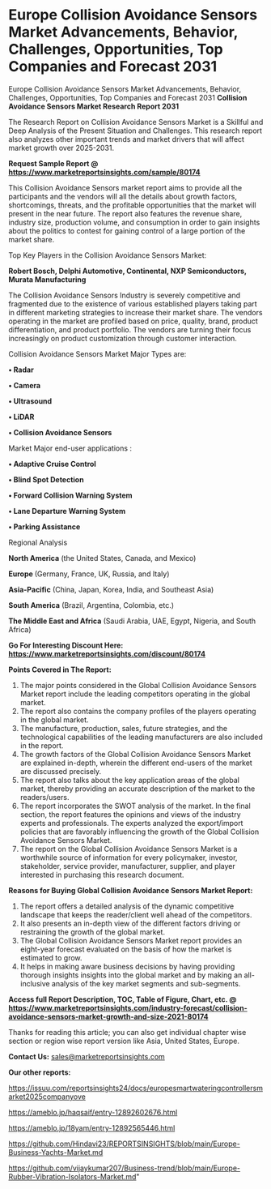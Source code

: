 # Europe Collision Avoidance Sensors Market Advancements, Behavior, Challenges, Opportunities, Top Companies and Forecast 2031
Europe Collision Avoidance Sensors Market Advancements, Behavior, Challenges, Opportunities, Top Companies and Forecast 2031
<strong>Collision Avoidance Sensors Market Research Report 2031</strong>

The Research Report on Collision Avoidance Sensors Market is a Skillful and Deep Analysis of the Present Situation and Challenges. This research report also analyzes other important trends and market drivers that will affect market growth over 2025-2031.

<strong>Request Sample Report @ <a href=https://www.marketreportsinsights.com/sample/80174>https://www.marketreportsinsights.com/sample/80174</a></strong>

This Collision Avoidance Sensors market report aims to provide all the participants and the vendors will all the details about growth factors, shortcomings, threats, and the profitable opportunities that the market will present in the near future. The report also features the revenue share, industry size, production volume, and consumption in order to gain insights about the politics to contest for gaining control of a large portion of the market share.

Top Key Players in the Collision Avoidance Sensors Market:

<strong>Robert Bosch, Delphi Automotive, Continental, NXP Semiconductors, Murata Manufacturing</strong>

The Collision Avoidance Sensors Industry is severely competitive and fragmented due to the existence of various established players taking part in different marketing strategies to increase their market share. The vendors operating in the market are profiled based on price, quality, brand, product differentiation, and product portfolio. The vendors are turning their focus increasingly on product customization through customer interaction.

Collision Avoidance Sensors Market Major Types are:

<strong>• Radar

• Camera

• Ultrasound

• LiDAR

• Collision Avoidance Sensors</strong>

Market Major end-user applications :

<strong>• Adaptive Cruise Control

• Blind Spot Detection

• Forward Collision Warning System

• Lane Departure Warning System

• Parking Assistance</strong>

Regional Analysis

</u><strong><b>North America</b></strong> (the United States, Canada, and Mexico)

<strong><b>Europe </b></strong>(Germany, France, UK, Russia, and Italy)

<strong><b>Asia-Pacific</b></strong> (China, Japan, Korea, India, and Southeast Asia)

<strong><b>South America</b></strong> (Brazil, Argentina, Colombia, etc.)

<strong><b>The Middle East and Africa</b></strong> (Saudi Arabia, UAE, Egypt, Nigeria, and South Africa)

<strong>Go For Interesting Discount Here: <a href=https://www.marketreportsinsights.com/discount/80174>https://www.marketreportsinsights.com/discount/80174</a></strong>

<strong>Points Covered in The Report:</strong>
<ol>
  <li>The major points considered in the Global Collision Avoidance Sensors Market report include the leading competitors operating in the global market.</li>
  <li>The report also contains the company profiles of the players operating in the global market.</li>
  <li>The manufacture, production, sales, future strategies, and the technological capabilities of the leading manufacturers are also included in the report.</li>
  <li>The growth factors of the Global Collision Avoidance Sensors Market are explained in-depth, wherein the different end-users of the market are discussed precisely.</li>
  <li>The report also talks about the key application areas of the global market, thereby providing an accurate description of the market to the readers/users.</li>
  <li>The report incorporates the SWOT analysis of the market. In the final section, the report features the opinions and views of the industry experts and professionals. The experts analyzed the export/import policies that are favorably influencing the growth of the Global Collision Avoidance Sensors Market.</li>
  <li>The report on the Global Collision Avoidance Sensors Market is a worthwhile source of information for every policymaker, investor, stakeholder, service provider, manufacturer, supplier, and player interested in purchasing this research document.</li>
</ol>
<strong>Reasons for Buying Global Collision Avoidance Sensors Market Report:</strong>

<ol>
  <li>The report offers a detailed analysis of the dynamic competitive landscape that keeps the reader/client well ahead of the competitors.</li>
  <li>It also presents an in-depth view of the different factors driving or restraining the growth of the global market.</li>
  <li>The Global Collision Avoidance Sensors Market report provides an eight-year forecast evaluated on the basis of how the market is estimated to grow.</li>
  <li>It helps in making aware business decisions by having providing thorough insights insights into the global market and by making an all-inclusive analysis of the key market segments and sub-segments.</li>
</ol>
<strong>Access full Report Description, TOC, Table of Figure, Chart, etc. @ <a href=https://www.marketreportsinsights.com/industry-forecast/collision-avoidance-sensors-market-growth-and-size-2021-80174>https://www.marketreportsinsights.com/industry-forecast/collision-avoidance-sensors-market-growth-and-size-2021-80174</a></strong>


Thanks for reading this article; you can also get individual chapter wise section or region wise report version like Asia, United States, Europe.

<strong>Contact Us:</strong>
sales@marketreportsinsights.com

<strong>Our other reports:</strong>

<a href=https://issuu.com/reportsinsights24/docs/europesmartwateringcontrollersmarket2025companyove>https://issuu.com/reportsinsights24/docs/europesmartwateringcontrollersmarket2025companyove</a>

<a href=https://ameblo.jp/haqsaif/entry-12892602676.html>https://ameblo.jp/haqsaif/entry-12892602676.html</a>

<a href=https://ameblo.jp/18yam/entry-12892565446.html>https://ameblo.jp/18yam/entry-12892565446.html</a>

<a href=https://github.com/Hindavi23/REPORTSINSIGHTS/blob/main/Europe-Business-Yachts-Market.md>https://github.com/Hindavi23/REPORTSINSIGHTS/blob/main/Europe-Business-Yachts-Market.md</a>

<a href=https://github.com/vijaykumar207/Business-trend/blob/main/Europe-Rubber-Vibration-Isolators-Market.md>https://github.com/vijaykumar207/Business-trend/blob/main/Europe-Rubber-Vibration-Isolators-Market.md</a>"
